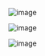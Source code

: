 ![image](https://github.com/user-attachments/assets/c1b83c0a-b014-47e1-8fe7-ab7d0cf55369)

![image](https://github.com/user-attachments/assets/4c398767-3ee4-44df-b6f3-b5d93ad069d9)

![image](https://github.com/user-attachments/assets/3a3434fb-5351-4438-8b99-64fa3efb5e64)

